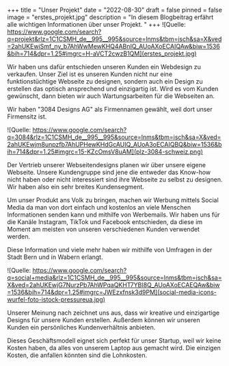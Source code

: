 +++
title = "Unser Projekt"
date = "2022-08-30"
draft = false
pinned = false
image = "erstes_projekt.jpg"
description = "In diesem Blogbeitrag erfährt alle wichtigen Informationen über unser Projekt. "
+++
![Quelle: https://www.google.com/search?q=projekt&rlz=1C1CSMH_de__995__995&source=lnms&tbm=isch&sa=X&ved=2ahUKEwiSmf_ny_b7AhWwMewKHQ4ABnIQ_AUoAXoECAIQAw&biw=1536&bih=714&dpr=1.25#imgrc=H-aVCT2cwzB1QM](erstes_projekt.jpg)

Wir haben uns dafür entschieden unseren Kunden ein Webdesign zu verkaufen. Unser Ziel ist es unseren Kunden nicht nur eine funktionstüchtige Webseite zu designen, sondern auch ein Design zu erstellen das optisch ansprechend und einzigartig ist. Wird es vom Kunden gewünscht, dann bieten wir auch Wartungsarbeiten für die Webseiten an. 

W﻿ir haben "3084 Designs AG" als Firmennamen gewählt, weil dort unser Firmensitz ist. 

![Quelle: https://www.google.com/search?q=3084&rlz=1C1CSMH_de__995__995&source=lnms&tbm=isch&sa=X&ved=2ahUKEwjm8unpzfb7AhUPHewKHdGcAUIQ_AUoA3oECAIQBQ&biw=1536&bih=714&dpr=1.25#imgrc=15-KZcOmsV8uAM](plz-3084-schweiz.png)

Der Vertrieb unserer Webseitendesigns planen wir über unsere eigene Webseite. Unsere Kundengruppe sind jene die entweder das Know-how nicht haben oder nicht interessiert sind ihre Webseite zu selbst zu designen.          Wir haben also ein sehr breites Kundensegment.  

Um unser Produkt ans Volk zu bringen, machen wir Werbung mittels Social Media da man von dort einfach und kostenlos an viele Menschen Informationen senden kann und mithilfe von Werbemails. Wir haben uns für die Kanäle Instagram, TikTok und Facebook entschieden, da diese im Moment am meisten von unseren verschiedenen Kunden verwendet werden. 

D﻿iese Information und viele mehr haben wir mithilfe von Umfragen in der Stadt Bern und in Wabern erlangt. 

![Quelle: https://www.google.com/search?q=social+media&rlz=1C1CSMH_de__995__995&source=lnms&tbm=isch&sa=X&ved=2ahUKEwjG7NurzPb7AhWPqaQKHT7YBI8Q_AUoAXoECAEQAw&biw=1536&bih=714&dpr=1.25#imgrc=JWEzxfnsk3d9PM](social-media-icons-wurfel-foto-istock-pressureua.jpg)

Unserer Meinung nach zeichnet uns aus, dass wir kreative und einzigartige Designs für unsere Kunden erstellen. Außerdem können wir unseren Kunden ein persönliches Kundenverhältnis anbieten. 

Dieses Geschäftsmodell eignet sich perfekt für unser Startup, weil wir keine Kosten haben, da alles von unserem Laptop aus gemacht wird. Die einzigen Kosten, die anfallen könnten sind die Lohnkosten.
